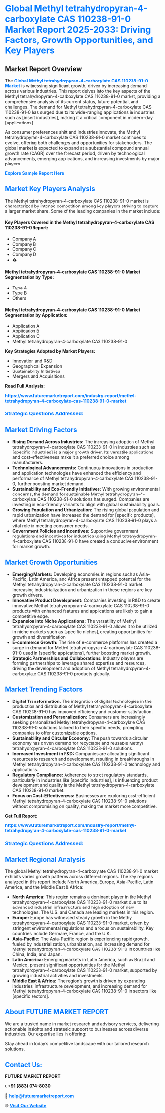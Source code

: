<h1 style="color: #007BFF;">Global Methyl tetrahydropyran-4-carboxylate CAS 110238-91-0 Market Report 2025-2033: Driving Factors, Growth Opportunities, and Key Players</h1>

<section id="overview">
<h2>Market Report Overview</h2>
<p>The <a href="https://www.futuremarketreport.com/industry-report/methyl-tetrahydropyran-4-carboxylate-cas-110238-91-0-market" style="color: #007BFF; text-decoration: none;"><strong>Global Methyl tetrahydropyran-4-carboxylate CAS 110238-91-0 Market</strong></a> is witnessing significant growth, driven by increasing demand across various industries. This report delves into the key aspects of the Methyl tetrahydropyran-4-carboxylate CAS 110238-91-0 market, providing a comprehensive analysis of its current status, future potential, and challenges. The demand for Methyl tetrahydropyran-4-carboxylate CAS 110238-91-0 has surged due to its wide-ranging applications in industries such as [insert industries], making it a critical component in modern-day [applications].</p>
<p>As consumer preferences shift and industries innovate, the Methyl tetrahydropyran-4-carboxylate CAS 110238-91-0 market continues to evolve, offering both challenges and opportunities for stakeholders. The global market is expected to expand at a substantial compound annual growth rate (CAGR) over the forecast period, driven by technological advancements, emerging applications, and increasing investments by major players.</p>
</section>

<section id="overview">
<p><a href="https://www.futuremarketreport.com/request-sample/reportId=116465" style="color: #007BFF; text-decoration: none;"><strong>Explore Sample Report Here</strong></a></p>
</section>

<section id="key-players">
<h2 style="color: #007BFF;">Market Key Players Analysis</h2>
<p>The Methyl tetrahydropyran-4-carboxylate CAS 110238-91-0 market is characterized by intense competition among key players striving to capture a larger market share. Some of the leading companies in the market include:</p>
<h4>Key Players Covered in the Methyl tetrahydropyran-4-carboxylate CAS 110238-91-0 Report:</h4>
<ul><li>Company A</li><li>Company B</li><li>Company C</li><li>Company D</li><li>�</li></ul>
<h4>Methyl tetrahydropyran-4-carboxylate CAS 110238-91-0 Market Segmentation by Type:</h4>
<ul><li>Type A</li><li>Type B</li><li>Others</li></ul>

<h4>Methyl tetrahydropyran-4-carboxylate CAS 110238-91-0 Market Segmentation by Application:</h4>
<ul><li>Application A</li><li>Application B</li><li>Application C</li><li>Methyl tetrahydropyran-4-carboxylate CAS 110238-91-0</li></ul>
<p><strong>Key Strategies Adopted by Market Players:</strong></p>
<ul>
<li>Innovation and R&D</li>
<li>Geographical Expansion</li>
<li>Sustainability Initiatives</li>
<li>Mergers and Acquisitions</li>
</ul>
</section>

<section>
<p><strong>Read Full Analysis: </strong></p><a href="https://www.futuremarketreport.com/industry-report/methyl-tetrahydropyran-4-carboxylate-cas-110238-91-0-market" style="color: #007BFF; text-decoration: none;"><strong>https://www.futuremarketreport.com/industry-report/methyl-tetrahydropyran-4-carboxylate-cas-110238-91-0-market</strong></a>
<h3 style="color: #007BFF;">Strategic Questions Addressed:</h3>
</section>

<section id="driving-factors">
<h2 style="color: #007BFF;">Market Driving Factors</h2>
<ul>
<li><strong>Rising Demand Across Industries:</strong> The increasing adoption of Methyl tetrahydropyran-4-carboxylate CAS 110238-91-0 in industries such as [specific industries] is a major growth driver. Its versatile applications and cost-effectiveness make it a preferred choice among manufacturers.</li>
<li><strong>Technological Advancements:</strong> Continuous innovations in production and application technologies have enhanced the efficiency and performance of Methyl tetrahydropyran-4-carboxylate CAS 110238-91-0, further boosting market demand.</li>
<li><strong>Sustainability and Eco-Friendly Initiatives:</strong> With growing environmental concerns, the demand for sustainable Methyl tetrahydropyran-4-carboxylate CAS 110238-91-0 solutions has surged. Companies are investing in eco-friendly variants to align with global sustainability goals.</li>
<li><strong>Growing Population and Urbanization:</strong> The rising global population and rapid urbanization have increased the demand for [specific products], where Methyl tetrahydropyran-4-carboxylate CAS 110238-91-0 plays a vital role in meeting consumer needs.</li>
<li><strong>Government Policies and Incentives:</strong> Supportive government regulations and incentives for industries using Methyl tetrahydropyran-4-carboxylate CAS 110238-91-0 have created a conducive environment for market growth.</li>
</ul>
</section>

<section id="growth-opportunities">
<h2 style="color: #007BFF;">Market Growth Opportunities</h2>
<ul>
<li><strong>Emerging Markets:</strong> Developing economies in regions such as Asia-Pacific, Latin America, and Africa present untapped potential for the Methyl tetrahydropyran-4-carboxylate CAS 110238-91-0 market. Increasing industrialization and urbanization in these regions are key growth drivers.</li>
<li><strong>Innovative Product Development:</strong> Companies investing in R&D to create innovative Methyl tetrahydropyran-4-carboxylate CAS 110238-91-0 products with enhanced features and applications are likely to gain a competitive edge.</li>
<li><strong>Expansion into Niche Applications:</strong> The versatility of Methyl tetrahydropyran-4-carboxylate CAS 110238-91-0 allows it to be utilized in niche markets such as [specific niches], creating opportunities for growth and diversification.</li>
<li><strong>E-commerce Growth:</strong> The rise of e-commerce platforms has created a surge in demand for Methyl tetrahydropyran-4-carboxylate CAS 110238-91-0 used in [specific applications], further boosting market growth.</li>
<li><strong>Strategic Partnerships and Collaborations:</strong> Industry players are forming partnerships to leverage shared expertise and resources, driving the development and adoption of Methyl tetrahydropyran-4-carboxylate CAS 110238-91-0 products globally.</li>
</ul>
</section>

<section id="trending-factors">
<h2 style="color: #007BFF;">Market Trending Factors</h2>
<ul>
<li><strong>Digital Transformation:</strong> The integration of digital technologies in the production and distribution of Methyl tetrahydropyran-4-carboxylate CAS 110238-91-0 has improved efficiency and customer satisfaction.</li>
<li><strong>Customization and Personalization:</strong> Consumers are increasingly seeking personalized Methyl tetrahydropyran-4-carboxylate CAS 110238-91-0 solutions tailored to their specific needs, prompting companies to offer customizable options.</li>
<li><strong>Sustainability and Circular Economy:</strong> The push towards a circular economy has driven demand for recyclable and reusable Methyl tetrahydropyran-4-carboxylate CAS 110238-91-0 solutions.</li>
<li><strong>Increased Investment in R&D:</strong> Companies are allocating significant resources to research and development, resulting in breakthroughs in Methyl tetrahydropyran-4-carboxylate CAS 110238-91-0 technology and applications.</li>
<li><strong>Regulatory Compliance:</strong> Adherence to strict regulatory standards, particularly in industries like [specific industries], is influencing product development and quality in the Methyl tetrahydropyran-4-carboxylate CAS 110238-91-0 market.</li>
<li><strong>Focus on Cost-Effectiveness:</strong> Businesses are exploring cost-efficient Methyl tetrahydropyran-4-carboxylate CAS 110238-91-0 solutions without compromising on quality, making the market more competitive.</li>
</ul>
</section>

<section>
<p><strong>Get Full Report: </strong></p><a href="https://www.futuremarketreport.com/industry-report/methyl-tetrahydropyran-4-carboxylate-cas-110238-91-0-market" style="color: #007BFF; text-decoration: none;"><strong>https://www.futuremarketreport.com/industry-report/methyl-tetrahydropyran-4-carboxylate-cas-110238-91-0-market</strong></a>
<h3 style="color: #007BFF;">Strategic Questions Addressed:</h3>
</section>


<section id="regional-analysis">
<h2 style="color: #007BFF;">Market Regional Analysis</h2>
<p>The global Methyl tetrahydropyran-4-carboxylate CAS 110238-91-0 market exhibits varied growth patterns across different regions. The key regions analyzed in this report include North America, Europe, Asia-Pacific, Latin America, and the Middle East & Africa:</p>
<ul>
<li><strong>North America:</strong> This region remains a dominant player in the Methyl tetrahydropyran-4-carboxylate CAS 110238-91-0 market due to its advanced industrial infrastructure and high adoption of new technologies. The U.S. and Canada are leading markets in this region.</li>
<li><strong>Europe:</strong> Europe has witnessed steady growth in the Methyl tetrahydropyran-4-carboxylate CAS 110238-91-0 market, driven by stringent environmental regulations and a focus on sustainability. Key countries include Germany, France, and the U.K.</li>
<li><strong>Asia-Pacific:</strong> The Asia-Pacific region is experiencing rapid growth, fueled by industrialization, urbanization, and increasing demand for Methyl tetrahydropyran-4-carboxylate CAS 110238-91-0 in countries like China, India, and Japan.</li>
<li><strong>Latin America:</strong> Emerging markets in Latin America, such as Brazil and Mexico, present significant opportunities for the Methyl tetrahydropyran-4-carboxylate CAS 110238-91-0 market, supported by growing industrial activities and investments.</li>
<li><strong>Middle East & Africa:</strong> The region’s growth is driven by expanding industries, infrastructure development, and increasing demand for Methyl tetrahydropyran-4-carboxylate CAS 110238-91-0 in sectors like [specific sectors].</li>
</ul>
</section>

<footer>
<h2 style="color: #007BFF;">About FUTURE MARKET REPORT</h2>
<p>We are a trusted name in market research and advisory services, delivering actionable insights and strategic support to businesses across diverse industries. Our expertise lies in offering:</p>

<p>Stay ahead in today’s competitive landscape with our tailored research solutions.</p>

<h2 style="color: #007BFF;">Contact Us:</h2>
<p><strong>FUTURE MARKET REPORT</strong></p>
<p>📞 <strong>+91 (883) 074-8030</strong></p>
<p>📧 <strong><a href="mailto:help@futuremarketreport.com" style="color: #007BFF;">help@futuremarketreport.com</a></strong></p>
<p>🌐 <strong><a href="https://www.futuremarketreport.com/" style="color: #007BFF;">Visit Our Website</a></strong></p>
</footer>